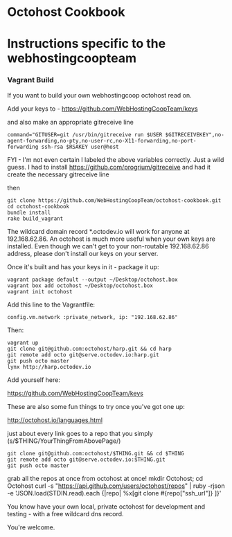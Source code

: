 Octohost Cookbook
=================
# Instructions specific to the webhostingcoopteam

### Vagrant Build

If you want to build your own webhostingcoop octohost read on.

Add your keys to - https://github.com/WebHostingCoopTeam/keys

and also make an appropriate gitreceive line

`command="GITUSER=git /usr/bin/gitreceive run $USER $GITRECEIVEKEY",no-agent-forwarding,no-pty,no-user-rc,no-X11-forwarding,no-port-forwarding ssh-rsa $RSAKEY user@host`

FYI - I'm not even certain I labeled the above variables correctly.  Just a wild guess. 
I had to install https://github.com/progrium/gitreceive
and had it create the necessary gitreceive line

then

    git clone https://github.com/WebHostingCoopTeam/octohost-cookbook.git
    cd octohost-cookbook
    bundle install
    rake build_vagrant

The wildcard domain record *.octodev.io will work for anyone at 192.168.62.86. An octohost is much more useful when your own keys are installed. Even though we can't get to your non-routable 192.168.62.86 address, please don't install our keys on your server.

Once it's built and has your keys in it - package it up:

    vagrant package default --output ~/Desktop/octohost.box
    vagrant box add octohost ~/Desktop/octohost.box
    vagrant init octohost

Add this line to the Vagrantfile:

    config.vm.network :private_network, ip: "192.168.62.86"

Then:

    vagrant up
    git clone git@github.com:octohost/harp.git && cd harp
    git remote add octo git@serve.octodev.io:harp.git
    git push octo master
    lynx http://harp.octodev.io

 Add yourself here:

https://github.com/WebHostingCoopTeam/keys

These are also some fun things to try once you've got one up:

http://octohost.io/languages.html

just about every link goes to a repo that you simply
(s/$THING/YourThingFromAbovePage/)

    git clone git@github.com:octohost/$THING.git && cd $THING
    git remote add octo git@serve.octodev.io:$THING.git
    git push octo master

grab all the repos at once from octohost at once!
    mkdir Octohost; cd Octohost
    curl -s "https://api.github.com/users/octohost/repos" | ruby -rjson -e 'JSON.load(STDIN.read).each {|repo| %x[git clone #{repo["ssh_url"]} ]}'

You know have your own local, private octohost for development and testing - with a free wildcard dns record.

You're welcome.
